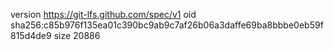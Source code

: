 version https://git-lfs.github.com/spec/v1
oid sha256:c85b976f135ea01c390bc9ab9c7af26b06a3daffe69ba8bbbe0eb59f815d4de9
size 20886
